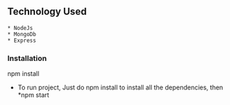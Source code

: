 

## Technology Used 
    * NodeJs
    * MongoDb
    * Express
    

### Installation
npm install
* To run project, Just do npm install to install all the dependencies, then
    *npm start
